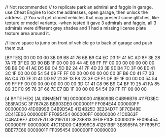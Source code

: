 // Not recommended
// to replicate park an admiral and faggio in garage. use Cheat Engine to lock the addresses, open garage, then unlock the address.
// You will get cloned vehicles that may present some glitches, like texture or model variants. 
-when tested it gave 3 admirals and faggio, all 3 admirals were different grey shades and 1 had a missing license plate texture area around it.
 
// leave space to jump on front of vehicle go to back of garage and push them out.

[BYTES]
00 00 00 00 3B 09 B8 41 76 6B B9 C4 EC D3 1F 41 5C AD 8F 3E 28 7A 76 3F E0 3D 90 BB 1F 00 00 00 44 4E 08 FF FF 00 00 00 00 00 00 00 9B B9 D0 41 AE D5 B9 C4 5D B2 24 41 7F 4D 23 3E 9E B4 7C 3F 06 EE 41 3C 1F 00 00 00 54 54 09 FF FF 00 00 00 00 00 00 00 3F B6 C0 41 F7 0B BA C4 7D 7E 31 41 DD 97 21 3F 13 F8 23 3F CF F1 DF 3E 1F 00 00 00 54 54 09 FF FF 00 00 00 00 00 00 00 00 3D C1 41 C8 96 B9 C4 BF 19 25 41 FA 85 89 3E FC 95 76 3F 66 7E E7 BB 1F 00 00 00 54 54 09 FF FF 00 00 00

[4 BYTE HEX] [ALIGNMENT 16]
00000000 41B8093B C4B96B76 411FD3EC 
3E8FAD5C 3F767A28 BB903DE0 0000001F 
FF084E44 000000FF 00000000 41D0B99B 
C4B9D5AE 4124B25D 3E234D7F 3F7CB49E 
3C41EE06 0000001F FF095454 000000FF 
00000000 41C0B63F C4BA0BF7 41317E7D 
3F2197DD 3F23F813 3EDFF1CF 0000001F 
FF095454 000000FF 00000000 41C13D00 
C4B996C8 412519BF 3E8985FA 3F7695FC 
BBE77E66 0000001F FF095454 000000FF 
00000000
